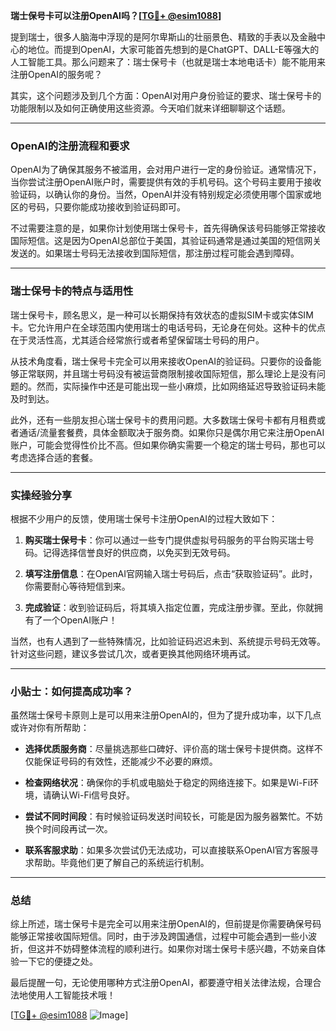**瑞士保号卡可以注册OpenAI吗？[[TG💪+ @esim1088](https://t.me/s/esim1088)]**

提到瑞士，很多人脑海中浮现的是阿尔卑斯山的壮丽景色、精致的手表以及金融中心的地位。而提到OpenAI，大家可能首先想到的是ChatGPT、DALL-E等强大的人工智能工具。那么问题来了：瑞士保号卡（也就是瑞士本地电话卡）能不能用来注册OpenAI的服务呢？

其实，这个问题涉及到几个方面：OpenAI对用户身份验证的要求、瑞士保号卡的功能限制以及如何正确使用这些资源。今天咱们就来详细聊聊这个话题。

---

### OpenAI的注册流程和要求

OpenAI为了确保其服务不被滥用，会对用户进行一定的身份验证。通常情况下，当你尝试注册OpenAI账户时，需要提供有效的手机号码。这个号码主要用于接收验证码，以确认你的身份。当然，OpenAI并没有特别规定必须使用哪个国家或地区的号码，只要你能成功接收到验证码即可。

不过需要注意的是，如果你计划使用瑞士保号卡，首先得确保该号码能够正常接收国际短信。这是因为OpenAI总部位于美国，其验证码通常是通过美国的短信网关发送的。如果瑞士号码无法接收到国际短信，那注册过程可能会遇到障碍。

---

### 瑞士保号卡的特点与适用性

瑞士保号卡，顾名思义，是一种可以长期保持有效状态的虚拟SIM卡或实体SIM卡。它允许用户在全球范围内使用瑞士的电话号码，无论身在何处。这种卡的优点在于灵活性高，尤其适合经常旅行或者希望保留瑞士号码的用户。

从技术角度看，瑞士保号卡完全可以用来接收OpenAI的验证码。只要你的设备能够正常联网，并且瑞士号码没有被运营商限制接收国际短信，那么理论上是没有问题的。然而，实际操作中还是可能出现一些小麻烦，比如网络延迟导致验证码未能及时到达。

此外，还有一些朋友担心瑞士保号卡的费用问题。大多数瑞士保号卡都有月租费或者通话/流量套餐费，具体金额取决于服务商。如果你只是偶尔用它来注册OpenAI账户，可能会觉得性价比不高。但如果你确实需要一个稳定的瑞士号码，那也可以考虑选择合适的套餐。

---

### 实操经验分享

根据不少用户的反馈，使用瑞士保号卡注册OpenAI的过程大致如下：

1. **购买瑞士保号卡**：你可以通过一些专门提供虚拟号码服务的平台购买瑞士号码。记得选择信誉良好的供应商，以免买到无效号码。
   
2. **填写注册信息**：在OpenAI官网输入瑞士号码后，点击“获取验证码”。此时，你需要耐心等待短信到来。

3. **完成验证**：收到验证码后，将其填入指定位置，完成注册步骤。至此，你就拥有了一个OpenAI账户！

当然，也有人遇到了一些特殊情况，比如验证码迟迟未到、系统提示号码无效等。针对这些问题，建议多尝试几次，或者更换其他网络环境再试。

---

### 小贴士：如何提高成功率？

虽然瑞士保号卡原则上是可以用来注册OpenAI的，但为了提升成功率，以下几点或许对你有所帮助：

- **选择优质服务商**：尽量挑选那些口碑好、评价高的瑞士保号卡提供商。这样不仅能保证号码的有效性，还能减少不必要的麻烦。
  
- **检查网络状况**：确保你的手机或电脑处于稳定的网络连接下。如果是Wi-Fi环境，请确认Wi-Fi信号良好。

- **尝试不同时间段**：有时候验证码发送时间较长，可能是因为服务器繁忙。不妨换个时间段再试一次。

- **联系客服求助**：如果多次尝试仍无法成功，可以直接联系OpenAI官方客服寻求帮助。毕竟他们更了解自己的系统运行机制。

---

### 总结

综上所述，瑞士保号卡是完全可以用来注册OpenAI的，但前提是你需要确保号码能够正常接收国际短信。同时，由于涉及跨国通信，过程中可能会遇到一些小波折，但这并不妨碍整体流程的顺利进行。如果你对瑞士保号卡感兴趣，不妨亲自体验一下它的便捷之处。

最后提醒一句，无论使用哪种方式注册OpenAI，都要遵守相关法律法规，合理合法地使用人工智能技术哦！

[[TG💪+ @esim1088](https://t.me/s/esim1088) ![Image](https://i.postimg.cc/4NQfJmqS/Snipaste-2025-05-13-00-14-12.png)]